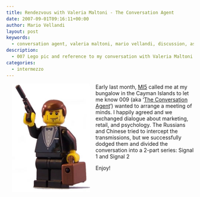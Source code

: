 ```yaml
---
title: Rendezvous with Valeria Maltoni - The Conversation Agent
date: 2007-09-01T09:16:11+00:00
author: Mario Vellandi
layout: post
keywords:
  - conversation agent, valeria maltoni, mario vellandi, discussion, ask away
description:
  - 007 Lego pic and reference to my conversation with Valeria Maltoni.
categories:
  - intermezzo
---
```

<img src="../images/wp-content/uploads/2008/03/spybond.jpg" alt="lego spy bond" hspace="15" align="left" />

Early last month, [MI5](http://en.wikipedia.org/wiki/Mi5 "wikipedia article on mi5") called me at my bungalow in the Cayman Islands to let me know 009 (aka &#8216;[The Conversation Agent](http://www.conversationagent.com "the conversation agent, Valeria Maltoni")&#8216;) wanted to arrange a meeting of minds. I happily agreed and we exchanged dialogue about marketing, retail, and psychology. The Russians and Chinese tried to intercept the transmissions, but we successfully dodged them and divided the conversation into a 2-part series: Signal 1 and Signal 2

Enjoy!
